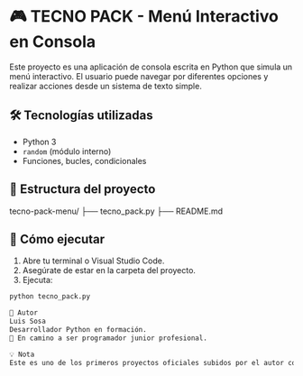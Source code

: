# 🎮 TECNO PACK - Menú Interactivo en Consola

Este proyecto es una aplicación de consola escrita en Python que simula un menú interactivo. El usuario puede navegar por diferentes opciones y realizar acciones desde un sistema de texto simple.

## 🛠 Tecnologías utilizadas

- Python 3
- `random` (módulo interno)
- Funciones, bucles, condicionales

## 📂 Estructura del proyecto

tecno-pack-menu/ ├── tecno_pack.py ├── README.md


## 🚀 Cómo ejecutar

1. Abre tu terminal o Visual Studio Code.
2. Asegúrate de estar en la carpeta del proyecto.
3. Ejecuta:

```bash
python tecno_pack.py

👤 Autor
Luis Sosa
Desarrollador Python en formación.
🧠 En camino a ser programador junior profesional.

💡 Nota
Este es uno de los primeros proyectos oficiales subidos por el autor como parte de su portafolio profesional.
